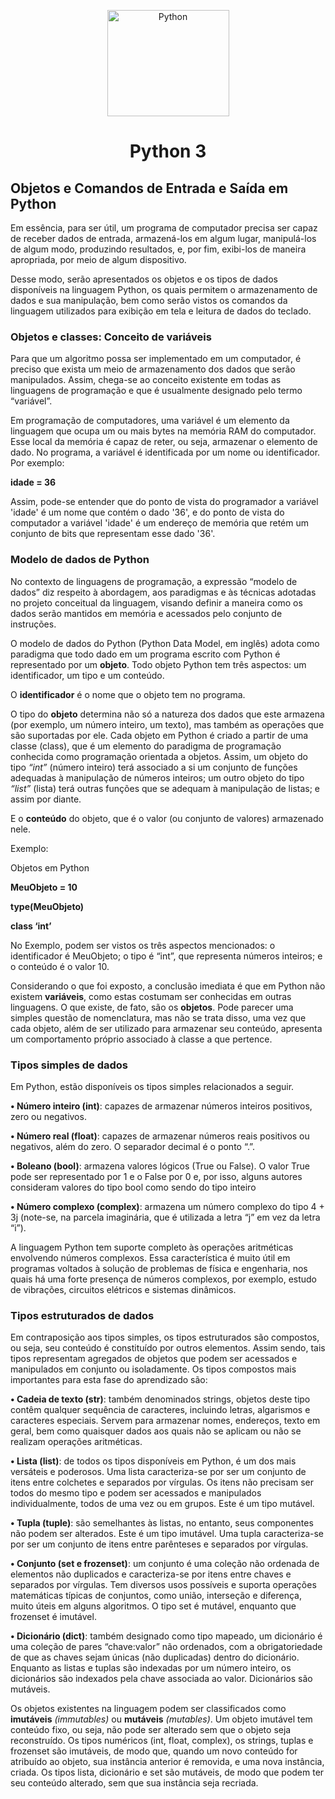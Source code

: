 <p align="center">
    <img src="https://www.svgrepo.com/show/376344/python.svg" height="170" width="195" alt="Python" />
</p>

<h1 align="center">Python 3</h1>



## Objetos e Comandos de Entrada e Saída em Python


<p> Em essência, para ser útil, um programa de computador precisa ser capaz
de receber dados de entrada, armazená-los em algum lugar, manipulá-los de
algum modo, produzindo resultados, e, por fim, exibi-los de maneira
apropriada, por meio de algum dispositivo.</p>

<p>Desse modo, serão apresentados os objetos e os tipos de dados disponíveis
na linguagem Python, os quais permitem o armazenamento de dados e sua
manipulação, bem como serão vistos os comandos da linguagem utilizados
para exibição em tela e leitura de dados do teclado.</p>

### Objetos e classes: Conceito de variáveis

<p>Para que um algoritmo possa ser implementado em um computador, é
preciso que exista um meio de armazenamento dos dados que serão
manipulados. Assim, chega-se ao conceito existente em todas as linguagens
de programação e que é usualmente designado pelo termo “variável”.</p>

<p>Em programação de computadores, uma variável é um elemento da
linguagem que ocupa um ou mais bytes na memória RAM do computador.
Esse local da memória é capaz de reter, ou seja, armazenar o elemento de
dado. No programa, a variável é identificada por um nome ou identificador. Por exemplo:

<b>idade = 36</b>

Assim, pode-se entender que do ponto de vista do programador a variável 'idade' é
um nome que contém o dado '36', e do ponto de vista do computador a variável 'idade'
é um endereço de memória que retém um conjunto de bits que representam
esse dado '36'.</p>

### Modelo de dados de Python

<p>No contexto de linguagens de programação, a expressão “modelo de
dados” diz respeito à abordagem, aos paradigmas e às técnicas adotadas no
projeto conceitual da linguagem, visando definir a maneira como os dados
serão mantidos em memória e acessados pelo conjunto de instruções.

O modelo de dados do Python (Python Data Model, em inglês) adota como
paradigma que todo dado em um programa escrito com Python é
representado por um <b>objeto</b>. Todo objeto Python tem três aspectos: um
identificador, um tipo e um conteúdo.

O <b>identificador</b> é o nome que o objeto tem no programa.

O tipo do <b>objeto</b> determina não só a natureza dos dados que este armazena
(por exemplo, um número inteiro, um texto), mas também as operações que
são suportadas por ele. Cada objeto em Python é criado a partir de uma classe
(class), que é um elemento do paradigma de programação conhecida como
programação orientada a objetos. Assim,
um objeto do tipo <i>“int”</i> (número inteiro) terá associado a si um conjunto de
funções adequadas à manipulação de números inteiros; um outro objeto do
tipo <i>“list”</i> (lista) terá outras funções que se adequam à manipulação de listas;
e assim por diante.

E o <b>conteúdo</b> do objeto, que é o valor (ou conjunto de valores)
armazenado nele.

Exemplo:

Objetos em Python

 <b>MeuObjeto = 10

 type(MeuObjeto)
 
 class ‘int’</b>
 
No Exemplo, podem ser vistos os três aspectos mencionados: o
identificador é MeuObjeto; o tipo é “int”, que representa números inteiros; e
o conteúdo é o valor 10.

Considerando o que foi exposto, a conclusão imediata é que em Python não
existem <b>variáveis</b>, como estas costumam ser conhecidas em outras
linguagens. O que existe, de fato, são os <b>objetos</b>. Pode parecer uma simples
questão de nomenclatura, mas não se trata disso, uma vez que cada objeto,
além de ser utilizado para armazenar seu conteúdo, apresenta um
comportamento próprio associado à classe a que pertence.
    
### Tipos simples de dados

Em Python, estão disponíveis
os tipos simples relacionados a seguir.

<b>• Número inteiro (int)</b>: capazes de armazenar números inteiros
positivos, zero ou negativos.

<b>• Número real (float)</b>: capazes de armazenar números reais positivos ou
negativos, além do zero. O separador decimal é o ponto “.”.

<b>• Boleano (bool)</b>: armazena valores lógicos (True ou False). 
O valor True pode ser representado por 1 e o False 
por 0 e, por isso, alguns autores consideram valores 
do tipo bool como sendo do tipo inteiro

<b>• Número complexo (complex)</b>: armazena um número complexo do tipo
4 + 3j (note-se, na parcela imaginária, que é utilizada a letra “j” em vez
da letra “i”).

A linguagem Python tem suporte completo às operações
aritméticas envolvendo números complexos. Essa característica é
muito útil em programas voltados à solução de problemas de física e
engenharia, nos quais há uma forte presença de números complexos,
por exemplo, estudo de vibrações, circuitos elétricos e sistemas
dinâmicos.



### Tipos estruturados de dados

Em contraposição aos tipos simples, os tipos estruturados são compostos,
ou seja, seu conteúdo é constituído por outros elementos. Assim sendo, tais
tipos representam agregados de objetos que podem ser acessados e
manipulados em conjunto ou isoladamente.
Os tipos compostos mais importantes para esta fase do aprendizado são:

<b>• Cadeia de texto (str)</b>: também denominados strings, objetos deste tipo
contêm qualquer sequência de caracteres, incluindo letras, algarismos e
caracteres especiais. Servem para armazenar nomes, endereços, texto
em geral, bem como quaisquer dados aos quais não se aplicam ou não
se realizam operações aritméticas.

<b>• Lista (list)</b>: de todos os tipos disponíveis em Python, é um dos mais
versáteis e poderosos. Uma lista caracteriza-se por ser um conjunto de
itens entre colchetes e separados por vírgulas. Os itens não precisam
ser todos do mesmo tipo e podem ser acessados e manipulados
individualmente, todos de uma vez ou em grupos. Este é um tipo
mutável.


<b>• Tupla (tuple)</b>: são semelhantes às listas, no entanto, seus componentes
não podem ser alterados. Este é um tipo imutável. Uma tupla
caracteriza-se por ser um conjunto de itens entre parênteses e separados
por vírgulas.


<b>• Conjunto (set e frozenset)</b>: um conjunto é uma coleção não ordenada
de elementos não duplicados e caracteriza-se por itens entre chaves e
separados por vírgulas. Tem diversos usos possíveis e suporta
operações matemáticas típicas de conjuntos, como união, interseção e
diferença, muito úteis em alguns algoritmos. O tipo set é mutável,
enquanto que frozenset é imutável.


<b>• Dicionário (dict)</b>: também designado como tipo mapeado, um
dicionário é uma coleção de pares “chave:valor” não ordenados, com a
obrigatoriedade de que as chaves sejam únicas (não duplicadas) dentro
do dicionário. Enquanto as listas e tuplas são indexadas por um número
inteiro, os dicionários são indexados pela chave associada ao valor.
Dicionários são mutáveis.

Os objetos existentes na linguagem podem ser classificados como
<b>imutáveis</b> <i>(immutables)</i> ou <b>mutáveis</b> <i>(mutables)</i>. Um objeto imutável tem
conteúdo fixo, ou seja, não pode ser alterado sem que o objeto seja
reconstruído. Os tipos numéricos (int, float, complex), os strings, tuplas e
frozenset são imutáveis, de modo que, quando um novo conteúdo for
atribuído ao objeto, sua instância anterior é removida, e uma nova instância,
criada. Os tipos lista, dicionário e set são mutáveis, de modo que podem ter
seu conteúdo alterado, sem que sua instância seja recriada.
